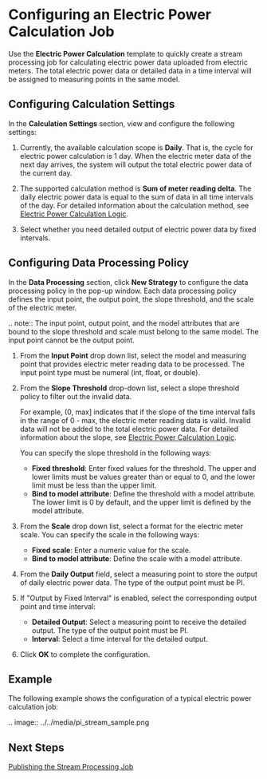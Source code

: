 # Configuring an Electric Power Calculation Job

Use the **Electric Power Calculation** template to quickly create a stream processing job for calculating electric power data uploaded from electric meters. The total electric power data or detailed data in a time interval will be assigned to measuring points in the same model.

## Configuring Calculation Settings

In the **Calculation Settings** section, view and configure the following settings:


1. Currently, the available calculation scope is **Daily**. That is, the cycle for electric power calculation is 1 day. When the electric meter data of the next day arrives, the system will output the total electric power data of the current day.

2. The supported calculation method is **Sum of meter reading delta**. The daily electric power data is equal to the sum of data in all time intervals of the day. For detailed information about the calculation method, see [Electric Power Calculation Logic](../../reference/power_calculation_logic).

3. Select whether you need detailed output of electric power data by fixed intervals.


## Configuring Data Processing Policy

In the **Data Processing** section, click **New Strategy** to configure the data processing policy in the pop-up window. Each data processing policy defines the input point, the output point, the slope threshold, and the scale of the electric meter.

.. note:: The input point, output point, and the model attributes that are bound to the slope threshold and scale must belong to the same model. The input point cannot be the output point.

1. From the **Input Point** drop down list, select the model and measuring point that provides electric meter reading data to be processed. The input point type must be numeral (int, float, or double).

2. From the **Slope Threshold** drop-down list, select a slope threshold policy to filter out the invalid data.

   For example, (0, max] indicates that if the slope of the time interval falls in the range of 0 - max, the electric meter reading data is valid. Invalid data will not be added to the total electric power data. For detailed information about the slope, see [Electric Power Calculation Logic](../../reference/power_calculation_logic).

   You can specify the slope threshold in the following ways:

   - **Fixed threshold**: Enter fixed values for the threshold. The upper and lower limits must be values greater than or equal to 0, and the lower limit must be less than the upper limit.
   - **Bind to model attribute**: Define the threshold with a model attribute. The lower limit is 0 by default, and the upper limit is defined by the model attribute.

3. From the **Scale** drop down list, select a format for the electric meter scale. You can specify the scale in the following ways:

   - **Fixed scale**: Enter a numeric value for the scale.
   - **Bind to model attribute**: Define the scale with a model attribute.

4. From the **Daily Output** field, select a measuring point to store the output of daily electric power data. The type of the output point must be PI.

5. If "Output by Fixed Interval" is enabled, select the corresponding output point and time interval:

   - **Detailed Output**: Select a measuring point to receive the detailed output. The type of the output point must be PI.
   - **Interval**: Select a time interval for the detailed output.

6. Click **OK** to complete the configuration.


## Example

The following example shows the configuration of a typical electric power calculation job:

.. image:: ../../media/pi_stream_sample.png

## Next Steps

[Publishing the Stream Processing Job](publishing_job)
